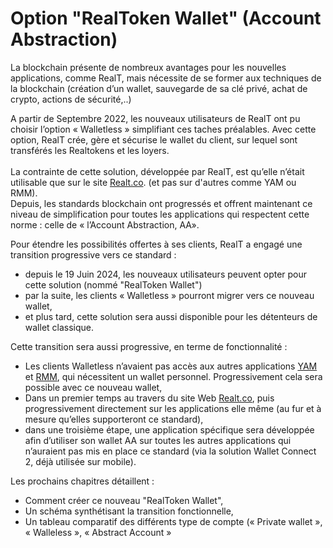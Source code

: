# Option "RealToken Wallet" (Account Abstraction)

La blockchain présente de nombreux avantages pour les nouvelles applications, comme RealT, mais nécessite de se former aux techniques de la blockchain (création d’un wallet, sauvegarde de sa clé privé, achat de crypto, actions de sécurité,..)

A partir de Septembre 2022, les nouveaux utilisateurs de RealT ont pu choisir l’option « Walletless » simplifiant ces taches préalables. Avec cette option, RealT crée, gère et sécurise le wallet du client, sur lequel sont transférés les Realtokens et les loyers.\
\
La contrainte de cette solution, développée par RealT, est qu’elle n’était utilisable que sur le site [Realt.co](https://realt.co/). (et pas sur d'autres comme YAM ou RMM).\
Depuis, les standards blockchain ont progressés et offrent maintenant ce niveau de simplification pour toutes les applications qui respectent cette norme : celle de « l’Account Abstraction, AA».

Pour étendre les possibilités offertes à ses clients, RealT a engagé une transition progressive vers ce standard :

* depuis le 19 Juin 2024, les nouveaux utilisateurs peuvent opter pour cette solution (nommé "RealToken Wallet")
* par la suite, les clients « Walletless » pourront migrer vers ce nouveau wallet,
* et plus tard, cette solution sera aussi disponible pour les détenteurs de wallet classique.

Cette transition sera aussi progressive, en terme de fonctionnalité :

* Les clients Walletless n’avaient pas accès aux autres applications [YAM](https://yam.realtoken.network/) et [RMM](https://rmm.realtoken.network/markets/), qui nécessitent un wallet personnel. Progressivement cela sera possible avec ce nouveau wallet,
* Dans un premier temps au travers du site Web [Realt.co](https://realt.co/), puis progressivement directement sur les applications elle même (au fur et à mesure qu’elles supporteront ce standard),
* dans une troisième étape, une application spécifique sera développée afin d’utiliser son wallet AA sur toutes les autres applications qui n’auraient pas mis en place ce standard (via la solution Wallet Connect 2, déjà utilisée sur mobile).

Les prochains chapitres détaillent :

* Comment créer ce nouveau "RealToken Wallet",
* Un schéma synthétisant la transition fonctionnelle,
* Un tableau comparatif des différents type de compte (« Private wallet », « Walleless », « Abstract Account »
